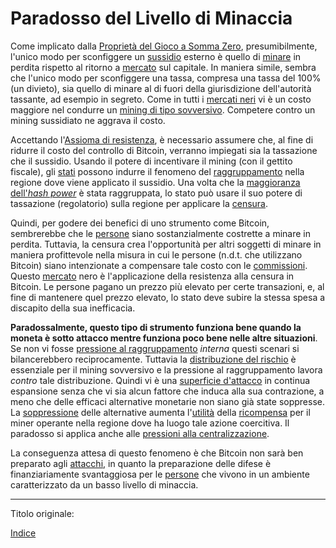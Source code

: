 # Paradosso del Livello di Minaccia



Come implicato dalla [Proprietà del Gioco a Somma Zero](ch032-zero-sum-property.md), presumibilmente, l'unico modo per sconfiggere un [sussidio](https://it.wikipedia.org/wiki/Sussidio) esterno è quello di [minare](ch101-glossary.md#centro-di-mining-mine) in perdita rispetto al ritorno a [mercato](ch101-glossary.md#mercato) sul capitale. In maniera simile, sembra che l'unico modo per sconfiggere una tassa, compresa una tassa del 100% (un divieto), sia quello di minare al di fuori della giurisdizione dell'autorità tassante, ad esempio in segreto. Come in tutti i [mercati neri](https://it.wikipedia.org/wiki/Mercato_nero) vi è un costo maggiore nel condurre un [mining di tipo sovversivo](https://www.theatlantic.com/magazine/archive/2017/09/big-in-venezuela/534177/). Competere contro un mining sussidiato ne aggrava il costo.

Accettando l'[Assioma di resistenza](ch004-axiom-of-resistance.md), è necessario assumere che, al fine di ridurre il costo del controllo di Bitcoin, verranno impiegati sia la tassazione che il sussidio. Usando il potere di incentivare il mining (con il gettito fiscale), gli [stati](ch101-glossary.md#stato) possono indurre il fenomeno del [raggruppamento](ch101-glossary.md#raggruppamento-pooling) nella regione dove viene applicato il sussidio. Una volta che la [maggioranza dell'_hash power_](ch101-glossary.md#maggioranza-dellhash-power) è stata raggruppata, lo stato può usare il suo potere di tassazione (regolatorio) sulla regione per applicare la [censura](ch101-glossary.md#censura).

Quindi, per godere dei benefici di uno strumento come Bitcoin, sembrerebbe che le [persone](ch101-glossary.md#persona) siano sostanzialmente costrette a minare in perdita. Tuttavia, la censura crea l'opportunità per altri soggetti di minare in maniera profittevole nella misura in cui le persone (n.d.t. che utilizzano Bitcoin) siano intenzionate a compensare tale costo con le [commissioni](ch101-glossary.md#commissione-di-transazione-fee). Questo [mercato](ch101-glossary.md#mercato) nero è l'applicazione della resistenza alla censura in Bitcoin. Le persone pagano un prezzo più elevato per certe transazioni, e, al fine di mantenere quel prezzo elevato, lo stato deve subire la stessa spesa a discapito della sua inefficacia.

**Paradossalmente, questo tipo di strumento funziona bene quando la moneta è sotto attacco mentre funziona poco bene nelle altre situazioni**. Se non vi fosse [pressione al raggruppamento](ch039-pooling-pressure-risk.md) _interna_ questi scenari si bilancerebbero reciprocamente. Tuttavia la [distribuzione del rischio](ch016-risk-sharing-principle.md) è essenziale per il mining sovversivo e la pressione al raggruppamento lavora _contro_ tale distribuzione. Quindi vi è una [superficie d'attacco](https://it.wikipedia.org/wiki/Superficie_di_attacco) in continua espansione senza che vi sia alcun fattore che induca alla sua contrazione, a meno che delle efficaci alternative monetarie non siano già state soppresse. La [soppressione](https://en.wikipedia.org/wiki/Foreign_exchange_controls) delle alternative aumenta l'[utilità](ch101-glossary.md#utilità) della [ricompensa](ch101-glossary.md#ricompensa-reward) per il miner operante nella regione dove ha luogo tale azione coercitiva. Il paradosso si applica anche alle [pressioni alla centralizzazione](ch038-centralization-risk.md).

La conseguenza attesa di questo fenomeno è che Bitcoin non sarà ben preparato agli [attacchi](ch101-glossary.md#attacco), in quanto la preparazione delle difese è finanziariamente svantaggiosa per le [persone](ch101-glossary.md#persona) che vivono in un ambiente caratterizzato da un basso livello di minaccia.  

---

Titolo originale: 

[Indice](/README.md)




